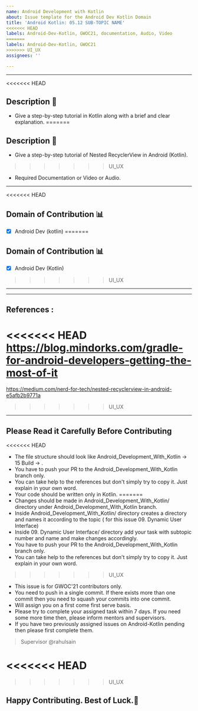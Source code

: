 ```yaml
---
name: Android Development with Kotlin
about: Issue template for the Android Dev Kotlin Domain
title: 'Android Kotlin: 05.12 SUB-TOPIC NAME'
<<<<<<< HEAD
labels: Android-Dev-Kotlin, GWOC21, documentation, Audio, Video
=======
labels: Android-Dev-Kotlin, GWOC21
>>>>>>> UI_UX
assignees: ''

---
```


<hr>

<<<<<<< HEAD
## Description 📜

*  Give a step-by-step tutorial in Kotlin along with a brief and clear explanation.
=======
## Description :scroll:

* Give a step-by-step tutorial of Nested RecyclerView in Android (Kotlin).
>>>>>>> UI_UX
*  Required Documentation or Video or Audio.

<hr>

<<<<<<< HEAD
## Domain of Contribution 📊

- [x] Android Dev (kotlin)
=======
## Domain of Contribution :bar_chart:

- [x] Android Dev (Kotlin)
>>>>>>> UI_UX

<hr>

<hr>


## References :
<<<<<<< HEAD
https://blog.mindorks.com/gradle-for-android-developers-getting-the-most-of-it
=======
https://medium.com/nerd-for-tech/nested-recyclerview-in-android-e5afb2b9771a

>>>>>>> UI_UX

<hr>

## Please Read it Carefully Before Contributing
<<<<<<< HEAD
* The file structure should look like Android_Development_With_Kotlin  -> 15 Build -> <file name>.
* You have to push your PR to the Android_Development_With_Kotlin branch only.
* You can take help to the references but don't simply try to copy it. Just explain in your own word.
* Your code should be written only in Kotlin.
=======
* Changes should be made in Android_Development_With_Kotlin/ directory under Android_Development_With_Kotlin branch.
* Inside Android_Development_With_Kotlin/ directory creates a directory and names it according to the topic ( for this issue 09. Dynamic User Interface)
* Inside 09. Dynamic User Interface/ directory add your task with subtopic number and name and make changes accordingly.
* You have to push your PR to the Android_Development_With_Kotlin branch only.
* You can take help to the references but don't simply try to copy it. Just explain in your own word.
>>>>>>> UI_UX
* This issue is for GWOC'21 contributors only.
* You need to push in a single commit. If there exists more than one commit then you need to squash your commits into one commit.
* Will assign you on a first come first serve basis.
* Please try to complete your assigned task within 7 days. If you need some more time then, please inform mentors and supervisors.
* If you have two previously assigned issues on Android-Kotlin pending then please first complete them.
> Supervisor @rahulsain

<<<<<<< HEAD
=======

>>>>>>> UI_UX
## Happy Contributing. Best of Luck.:sparkling_heart:
